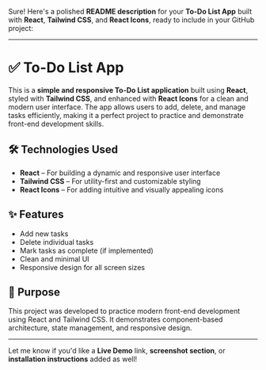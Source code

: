 Sure! Here's a polished **README description** for your **To-Do List App** built with **React**, **Tailwind CSS**, and **React Icons**, ready to include in your GitHub project:

---

# ✅ To-Do List App

This is a **simple and responsive To-Do List application** built using **React**, styled with **Tailwind CSS**, and enhanced with **React Icons** for a clean and modern user interface. The app allows users to add, delete, and manage tasks efficiently, making it a perfect project to practice and demonstrate front-end development skills.

## 🛠️ Technologies Used
- **React** – For building a dynamic and responsive user interface  
- **Tailwind CSS** – For utility-first and customizable styling  
- **React Icons** – For adding intuitive and visually appealing icons  

## ✨ Features
- Add new tasks  
- Delete individual tasks  
- Mark tasks as complete (if implemented)  
- Clean and minimal UI  
- Responsive design for all screen sizes  

## 🎯 Purpose
This project was developed to practice modern front-end development using React and Tailwind CSS. It demonstrates component-based architecture, state management, and responsive design.

---

Let me know if you'd like a **Live Demo** link, **screenshot section**, or **installation instructions** added as well!
